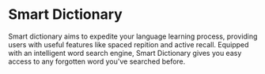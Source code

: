 # Smart Dictionary
Smart dictionary aims to expedite your language learning process, providing users with useful features like spaced repition and active recall.
Equipped with an intelligent word search engine, Smart Dictionary gives you easy access to any forgotten word you've searched before.
